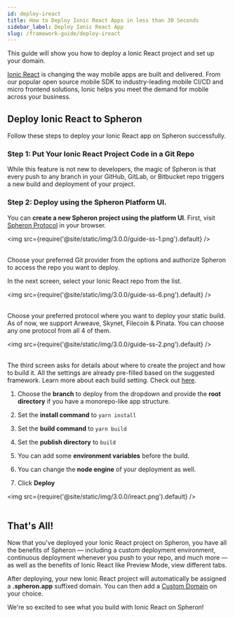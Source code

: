 ```yaml
---
id: deploy-ireact
title: How to Deploy Ionic React Apps in less than 30 Seconds
sidebar_label: Deploy Ionic React App
slug: /framework-guide/deploy-ireact
---
```


This guide will show you how to deploy a Ionic React project and set up your domain.

[Ionic React](https://ionicframework.com/) is changing the way mobile apps are built and delivered. From our popular open source mobile SDK to industry-leading mobile CI/CD and micro frontend solutions, Ionic helps you meet the demand for mobile across your business.

## Deploy Ionic React to Spheron

Follow these steps to deploy your Ionic React app on Spheron successfully.

### Step 1: Put Your Ionic React Project Code in a Git Repo

While this feature is not new to developers, the magic of Spheron is that every push to any branch in your GitHub, GitLab, or Bitbucket repo triggers a new build and deployment of your project.

### Step 2: Deploy using the Spheron Platform UI.

You can **create a new Spheron project using the platform UI**. First, visit [Spheron Protocol](https://app.spheron.network/) in your browser.

<img src={require('@site/static/img/3.0.0/guide-ss-1.png').default} /> <br/><br/>

Choose your preferred Git provider from the options and authorize Spheron to access the repo you want to deploy.

In the next screen, select your Ionic React repo from the list.

<img src={require('@site/static/img/3.0.0/guide-ss-6.png').default} /> <br/><br/>

Choose your preferred protocol where you want to deploy your static build. As of now, we support Arweave, Skynet, Filecoin & Pinata. You can choose any one protocol from all 4 of them.

<img src={require('@site/static/img/3.0.0/guide-ss-2.png').default} /> <br/><br/>

The third screen asks for details about where to create the project and how to build it. All the settings are already pre-filled based on the suggested framework. Learn more about each build setting. Check out [here](https://docs.spheron.network/deployments/get-started#configuring-the-deployment).

1. Choose the **branch** to deploy from the dropdown and provide the **root directory** if you have a monorepo-like app structure.

1. Set the **install command** to `yarn install`

1. Set the **build command** to `yarn build`

1. Set the **publish directory** to `build`

1. You can add some **environment variables** before the build.

1. You can change the **node engine** of your deployment as well.

1. Click **Deploy**

<img src={require('@site/static/img/3.0.0/ireact.png').default} /> <br/><br/>

## That's All!

Now that you've deployed your Ionic React project on Spheron, you have all the benefits of Spheron — including a custom deployment environment, continuous deployment whenever you push to your repo, and much more — as well as the benefits of Ionic React like Preview Mode, view different tabs.

After deploying, your new Ionic React project will automatically be assigned a **.spheron.app** suffixed domain. You can then add a [Custom Domain](https://docs.spheron.network/domain-and-https/centralized-domain/attach-domain) on your choice.

We're so excited to see what you build with Ionic React on Spheron!
